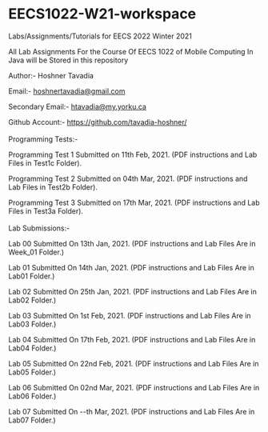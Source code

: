 # EECS1022-W21-workspace
Labs/Assignments/Tutorials for EECS 2022 Winter 2021

All Lab Assignments For the Course Of EECS 1022 of Mobile Computing In Java will be Stored in this repository

Author:- Hoshner Tavadia

Email:- hoshnertavadia@gmail.com

Secondary Email:- htavadia@my.yorku.ca

Github Account:- https://github.com/tavadia-hoshner/
  <br />
  <br />
Programming Tests:-

Programming Test 1 Submitted on 11th Feb, 2021. (PDF instructions and Lab Files in Test1c Folder).

Programming Test 2 Submitted on 04th Mar, 2021. (PDF instructions and Lab Files in Test2b Folder).

Programming Test 3 Submitted on 17th Mar, 2021. (PDF instructions and Lab Files in Test3a Folder).
  <br />
  <br />
Lab Submissions:-

Lab 00 Submitted On 13th Jan, 2021. (PDF instructions and Lab Files Are in Week_01 Folder.)

Lab 01 Submitted On 14th Jan, 2021. (PDF instructions and Lab Files Are in Lab01 Folder.)

Lab 02 Submitted On 25th Jan, 2021. (PDF instructions and Lab Files Are in Lab02 Folder.)

Lab 03 Submitted On 1st Feb, 2021. (PDF instructions and Lab Files Are in Lab03 Folder.)

Lab 04 Submitted On 17th Feb, 2021. (PDF instructions and Lab Files Are in Lab04 Folder.)

Lab 05 Submitted On 22nd Feb, 2021. (PDF instructions and Lab Files Are in Lab05 Folder.)

Lab 06 Submitted On 02nd Mar, 2021. (PDF instructions and Lab Files Are in Lab06 Folder.)

Lab 07 Submitted On --th Mar, 2021. (PDF instructions and Lab Files Are in Lab07 Folder.)
